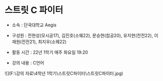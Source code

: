 스트릿 C 파이터
===========

+ 소속 : 단국대학교 Aegis

+ 구성원 : 전현성(모시공17), 김진호(소웨22), 문승현(컴공20), 유지현(전전22), 이재원(전전21), 최지우(소웨22)

+ 활동 시간 : 22년 1학기 매주 화요일 19:20

+ 강의 내용 : C언어

![](F:\강의 자료\4학년 1학기\스트릿C파이터\스트릿C파이터.jpg)
